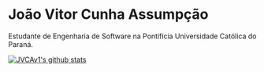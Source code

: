 # João Vitor Cunha Assumpção  
Estudante de Engenharia de Software na Pontifícia Universidade Católica do Paraná.  


 [![JVCAv1's github stats](https://github-readme-stats.vercel.app/api?username=JVCAv1&count_private=true&show_icons=true&theme=swift)](https://github.com/JVCAv1?tab=repositories)

